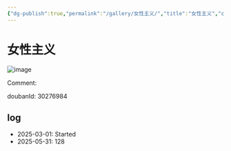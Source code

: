 ```yaml
---
{"dg-publish":true,"permalink":"/gallery/女性主义/","title":"女性主义","created":"2025-06-25T14:18:45.077+08:00"}
---
```



# 女性主义

![image](https://hiraeth-picbed.oss-cn-beijing.aliyuncs.com/s29873744.webp)

Comment: 



doubanId: 30276984

## log

- 2025-03-01: Started
- 2025-05-31: 128
